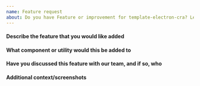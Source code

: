 ```yaml
---
name: Feature request
about: Do you have Feature or improvement for template-electron-cra? Let us know.
---
```


#### Describe the feature that you would like added

<!-- fill this out -->

#### What component or utility would this be added to

<!-- fill this out -->

#### Have you discussed this feature with our team, and if so, who

<!-- fill this out -->

#### Additional context/screenshots

<!-- fill this out -->
